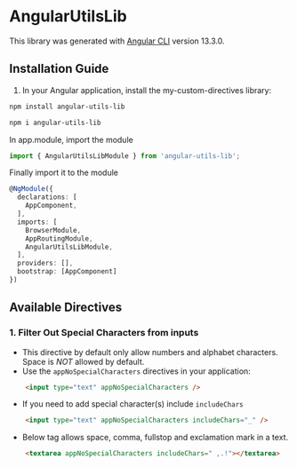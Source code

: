 # AngularUtilsLib

This library was generated with [Angular CLI](https://github.com/angular/angular-cli) version 13.3.0.


## Installation Guide
1. In your Angular application, install the my-custom-directives library:
```perl
npm install angular-utils-lib
```

```perl
npm i angular-utils-lib
```

In app.module, import the module
```typescript
import { AngularUtilsLibModule } from 'angular-utils-lib';
```
Finally import it to the module
```typescript
@NgModule({
  declarations: [
    AppComponent,
  ],
  imports: [
    BrowserModule,
    AppRoutingModule,
    AngularUtilsLibModule,
  ],
  providers: [],
  bootstrap: [AppComponent]
})
```

## Available Directives

### 1. Filter Out Special Characters from inputs
- This directive by default only allow numbers and alphabet characters. Space is *NOT* allowed by default.
- Use the `appNoSpecialCharacters` directives in your application:

```html
    <input type="text" appNoSpecialCharacters />
```

- If you need to add special character(s) include `includeChars` 
```html
    <input type="text" appNoSpecialCharacters includeChars="_" />
```

- Below tag allows space, comma, fullstop and exclamation mark in a text.
```html
    <textarea appNoSpecialCharacters includeChars=" ,.!"></textarea>
```



